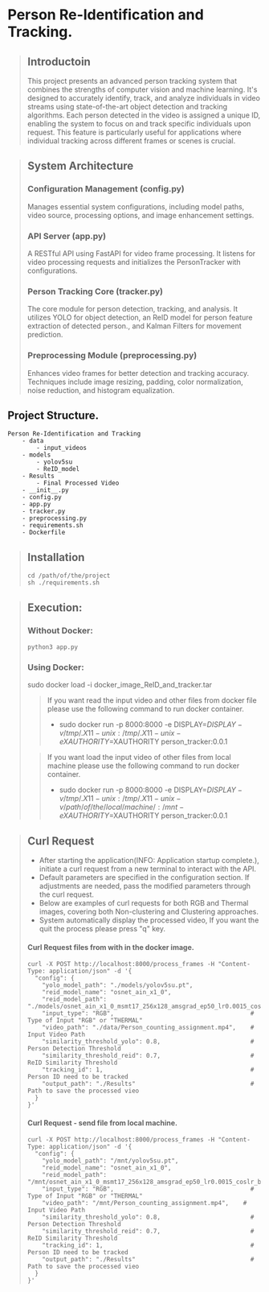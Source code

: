 # Person Re-Identification and Tracking.

> ## Introductoin
> This project presents an advanced person tracking system that combines the strengths of computer vision and machine learning. It's designed to accurately identify, track, and analyze individuals in video streams using state-of-the-art object detection and tracking algorithms. Each person detected in the video is assigned a unique ID, enabling the system to focus on and track specific individuals upon request. This feature is particularly useful for applications where individual tracking across different frames or scenes is crucial.

> ## System Architecture
> ### Configuration Management (config.py)
> Manages essential system configurations, including model paths, video source, processing options, and image enhancement settings.
> 
> ### API Server (app.py)
> A RESTful API using FastAPI for video frame processing. It listens for video processing requests and initializes the PersonTracker with configurations.
> 
> ### Person Tracking Core (tracker.py)
> The core module for person detection, tracking, and analysis. It utilizes YOLO for object detection, an ReID model for person feature extraction of detected person., and Kalman Filters for movement prediction.
> 
> ### Preprocessing Module (preprocessing.py)
> Enhances video frames for better detection and tracking accuracy. Techniques include image resizing, padding, color normalization, noise reduction, and histogram equalization.


## Project Structure.
```commandline
Person Re-Identification and Tracking
    - data
        - input_videos
    - models
        - yolov5su
        - ReID_model
    - Results
        - Final Processed Video
    - __init__.py
    - config.py
    - app.py
    - tracker.py
    - preprocessing.py
    - requirements.sh
    - Dockerfile
```
>## Installation
> ```commandline
> cd /path/of/the/project
> sh ./requirements.sh
> ```

> ## Execution:
> ### Without Docker:
> ```commandline
> python3 app.py
> ``` 
> 
> ### Using Docker:
>
> sudo docker load -i docker_image_ReID_and_tracker.tar
> > If you want read the input video and other files from docker file please use the following command to run docker container.
> > - sudo docker run -p 8000:8000 -e DISPLAY=$DISPLAY -v /tmp/.X11-unix:/tmp/.X11-unix -e XAUTHORITY=$XAUTHORITY person_tracker:0.0.1
> 
> > If you want load the input video of other files from local machine please use the following command to run docker container.
> > - sudo docker run -p 8000:8000 -e DISPLAY=$DISPLAY -v /tmp/.X11-unix:/tmp/.X11-unix -v /path/of/the/local/machine/:/mnt -e XAUTHORITY=$XAUTHORITY person_tracker:0.0.1

> 
> ## Curl Request
> - After starting the application(INFO: Application startup complete.), initiate a curl request from a new terminal to interact with the API. 
> - Default parameters are specified in the configuration section. If adjustments are needed, pass the modified parameters through the curl request. 
> - Below are examples of curl requests for both RGB and Thermal images, covering both Non-clustering and Clustering approaches.
> - System automatically display the processed video, If you want the quit the process please press "q" key.
>
> #### Curl Request files from with in the docker image.
> ```commandline
> curl -X POST http://localhost:8000/process_frames -H "Content-Type: application/json" -d '{
>   "config": {
>     "yolo_model_path": "./models/yolov5su.pt",
>     "reid_model_name": "osnet_ain_x1_0",
>     "reid_model_path": "./models/osnet_ain_x1_0_msmt17_256x128_amsgrad_ep50_lr0.0015_coslr_b64_fb10_softmax_labsmth_flip_jitter.pth",
>     "input_type": "RGB",                                      # Type of Input "RGB" or "THERMAL"
>     "video_path": "./data/Person_counting_assignment.mp4",    # Input Video Path
>     "similarity_threshold_yolo": 0.8,                         # Person Detection Threshold
>     "similarity_threshold_reid": 0.7,                         # ReID Similarity Threshold
>     "tracking_id": 1,                                         # Person ID need to be tracked
>     "output_path": "./Results"                                # Path to save the processed vieo
>   }
> }'
> ```
> #### Curl Request - send file from local machine.
> ```commandline
> curl -X POST http://localhost:8000/process_frames -H "Content-Type: application/json" -d '{
>   "config": {
>     "yolo_model_path": "/mnt/yolov5su.pt",
>     "reid_model_name": "osnet_ain_x1_0",
>     "reid_model_path": "/mnt/osnet_ain_x1_0_msmt17_256x128_amsgrad_ep50_lr0.0015_coslr_b64_fb10_softmax_labsmth_flip_jitter.pth",
>     "input_type": "RGB",                                      # Type of Input "RGB" or "THERMAL"
>     "video_path": "/mnt/Person_counting_assignment.mp4",    # Input Video Path
>     "similarity_threshold_yolo": 0.8,                         # Person Detection Threshold
>     "similarity_threshold_reid": 0.7,                         # ReID Similarity Threshold
>     "tracking_id": 1,                                         # Person ID need to be tracked
>     "output_path": "./Results"                                # Path to save the processed vieo
>   }
> }'
> ```

